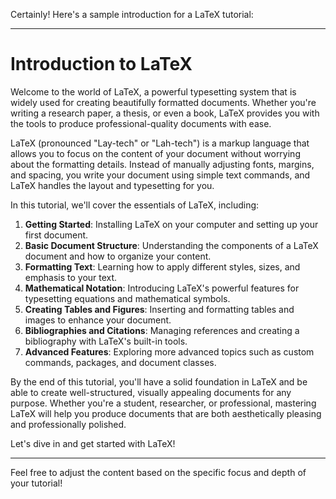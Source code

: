 Certainly! Here's a sample introduction for a LaTeX tutorial:

---

# Introduction to LaTeX

Welcome to the world of LaTeX, a powerful typesetting system that is widely used for creating beautifully formatted documents. Whether you're writing a research paper, a thesis, or even a book, LaTeX provides you with the tools to produce professional-quality documents with ease.

LaTeX (pronounced "Lay-tech" or "Lah-tech") is a markup language that allows you to focus on the content of your document without worrying about the formatting details. Instead of manually adjusting fonts, margins, and spacing, you write your document using simple text commands, and LaTeX handles the layout and typesetting for you.

In this tutorial, we'll cover the essentials of LaTeX, including:

1. **Getting Started**: Installing LaTeX on your computer and setting up your first document.
2. **Basic Document Structure**: Understanding the components of a LaTeX document and how to organize your content.
3. **Formatting Text**: Learning how to apply different styles, sizes, and emphasis to your text.
4. **Mathematical Notation**: Introducing LaTeX's powerful features for typesetting equations and mathematical symbols.
5. **Creating Tables and Figures**: Inserting and formatting tables and images to enhance your document.
6. **Bibliographies and Citations**: Managing references and creating a bibliography with LaTeX's built-in tools.
7. **Advanced Features**: Exploring more advanced topics such as custom commands, packages, and document classes.

By the end of this tutorial, you'll have a solid foundation in LaTeX and be able to create well-structured, visually appealing documents for any purpose. Whether you're a student, researcher, or professional, mastering LaTeX will help you produce documents that are both aesthetically pleasing and professionally polished.

Let's dive in and get started with LaTeX!

---

Feel free to adjust the content based on the specific focus and depth of your tutorial!